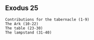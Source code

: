 ## Exodus 25

```
Contributions for the tabernacle (1-9)
The Ark (10-22)
The table (23-30)
The lampstand (31-40)
```
